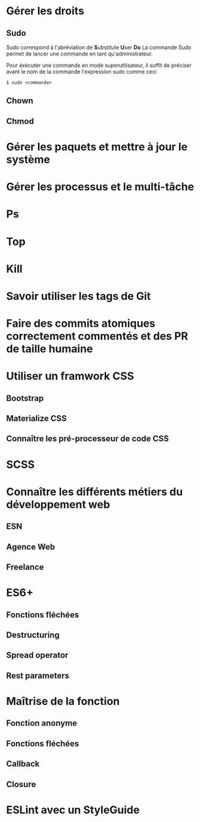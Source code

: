 # Gérer les droits

## Sudo

Sudo correspond à l'abréviation de **S**ubstitute **U**ser **Do**
La commande Sudo permet de lancer une commande en tant qu'administrateur.

Pour éxécuter une commande en mode superutilisateur, il suffit de préciser avant le nom de la commande l'expression sudo comme ceci

```shell
$ sudo <commande>
```


## Chown

## Chmod

# Gérer les paquets et mettre à jour le système

# Gérer les processus et le multi-tâche

# Ps

# Top

# Kill

# Savoir utiliser les tags de Git

# Faire des commits atomiques correctement commentés et des PR de taille humaine

# Utiliser un framwork CSS

## Bootstrap

## Materialize CSS

## Connaître les pré-processeur de code CSS

# SCSS

# Connaître les différents métiers du développement web

## ESN

## Agence Web

## Freelance

# ES6+

## Fonctions fléchées

## Destructuring

## Spread operator

## Rest parameters

# Maîtrise de la fonction

## Fonction anonyme

## Fonctions fléchées

## Callback

## Closure

# ESLint avec un StyleGuide

